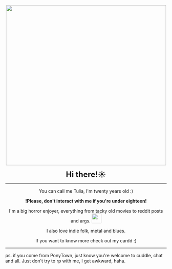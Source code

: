 <p align="center">
  <img src="https://i.imgur.com/oCi9uJa.gif" width="500"><br>
</p>

<p align="center"><strong style="font-size: 24px;">Hi there!☀️</strong></p>

<hr>

<div align="center">
  <p>You can call me Tulia, I'm twenty years old :)</p>
  <p><strong>!Please, don't interact with me if you're under eighteen!</strong></p>
  <p>
    I'm a big horror enjoyer, everything from tacky old movies to reddit posts and args.
    <img src="https://i.imgur.com/OQ2MFXI.gif" width="30" style="vertical-align: -2px;">
  </p>
  <p>I also love indie folk, metal and blues.</p>
  <p>If you want to know more check out my cardd :)</p>
</div>

<hr>  

<p>ps. if you come from PonyTown, just know you're welcome to cuddle, chat and all. Just don't try to rp with me, I get awkward, haha.</p>
